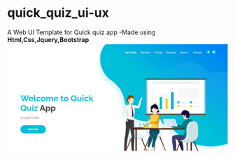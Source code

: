 # quick_quiz_ui-ux
A Web UI Template for Quick quiz app -Made using <b>Html,Css,Jquery,Bootstrap<b/>
<br/>
<img src="main_page.png"/>
